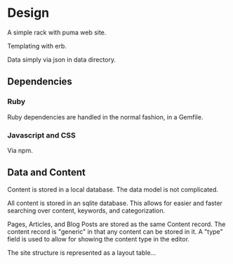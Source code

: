 # Design

A simple rack with puma web site.

Templating with erb.

Data simply via json in data directory.

## Dependencies

### Ruby

Ruby dependencies are handled in the normal fashion, in a Gemfile.

### Javascript and CSS

Via npm.


## Data and Content

Content is stored in a local database. The data model is not complicated.

All content is stored in an sqlite database. This allows for easier and faster searching over content, keywords, and categorization.

Pages, Articles, and Blog Posts are stored as the same Content record. The content record is "generic" in that any content can be stored in it. A "type" field is used to allow for showing the content type in the editor.

The site structure is represented as a layout table...
